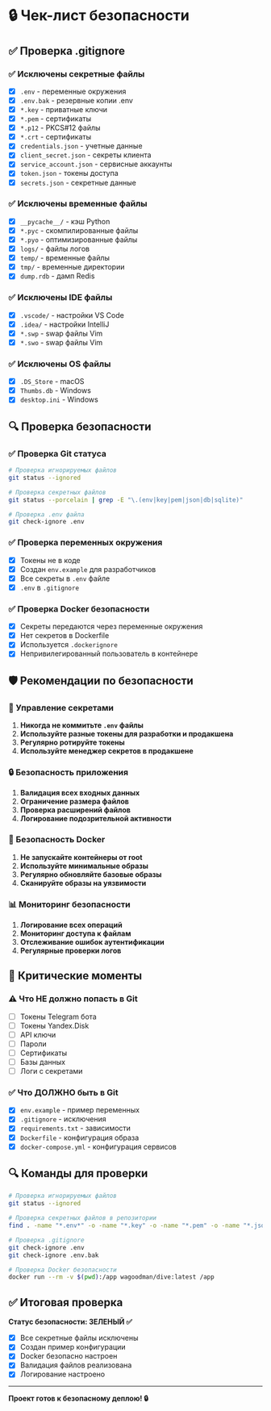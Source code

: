 # 🔒 Чек-лист безопасности

## ✅ Проверка .gitignore

### ✅ Исключены секретные файлы
- [x] `.env` - переменные окружения
- [x] `.env.bak` - резервные копии .env
- [x] `*.key` - приватные ключи
- [x] `*.pem` - сертификаты
- [x] `*.p12` - PKCS#12 файлы
- [x] `*.crt` - сертификаты
- [x] `credentials.json` - учетные данные
- [x] `client_secret.json` - секреты клиента
- [x] `service_account.json` - сервисные аккаунты
- [x] `token.json` - токены доступа
- [x] `secrets.json` - секретные данные

### ✅ Исключены временные файлы
- [x] `__pycache__/` - кэш Python
- [x] `*.pyc` - скомпилированные файлы
- [x] `*.pyo` - оптимизированные файлы
- [x] `logs/` - файлы логов
- [x] `temp/` - временные файлы
- [x] `tmp/` - временные директории
- [x] `dump.rdb` - дамп Redis

### ✅ Исключены IDE файлы
- [x] `.vscode/` - настройки VS Code
- [x] `.idea/` - настройки IntelliJ
- [x] `*.swp` - swap файлы Vim
- [x] `*.swo` - swap файлы Vim

### ✅ Исключены OS файлы
- [x] `.DS_Store` - macOS
- [x] `Thumbs.db` - Windows
- [x] `desktop.ini` - Windows

## 🔍 Проверка безопасности

### ✅ Проверка Git статуса
```bash
# Проверка игнорируемых файлов
git status --ignored

# Проверка секретных файлов
git status --porcelain | grep -E "\.(env|key|pem|json|db|sqlite)"

# Проверка .env файла
git check-ignore .env
```

### ✅ Проверка переменных окружения
- [x] Токены не в коде
- [x] Создан `env.example` для разработчиков
- [x] Все секреты в `.env` файле
- [x] `.env` в `.gitignore`

### ✅ Проверка Docker безопасности
- [x] Секреты передаются через переменные окружения
- [x] Нет секретов в Dockerfile
- [x] Используется `.dockerignore`
- [x] Непривилегированный пользователь в контейнере

## 🛡️ Рекомендации по безопасности

### 🔐 Управление секретами
1. **Никогда не коммитьте `.env` файлы**
2. **Используйте разные токены для разработки и продакшена**
3. **Регулярно ротируйте токены**
4. **Используйте менеджер секретов в продакшене**

### 🔒 Безопасность приложения
1. **Валидация всех входных данных**
2. **Ограничение размера файлов**
3. **Проверка расширений файлов**
4. **Логирование подозрительной активности**

### 🐳 Безопасность Docker
1. **Не запускайте контейнеры от root**
2. **Используйте минимальные образы**
3. **Регулярно обновляйте базовые образы**
4. **Сканируйте образы на уязвимости**

### 📊 Мониторинг безопасности
1. **Логирование всех операций**
2. **Мониторинг доступа к файлам**
3. **Отслеживание ошибок аутентификации**
4. **Регулярные проверки логов**

## 🚨 Критические моменты

### ⚠️ Что НЕ должно попасть в Git
- [ ] Токены Telegram бота
- [ ] Токены Yandex.Disk
- [ ] API ключи
- [ ] Пароли
- [ ] Сертификаты
- [ ] Базы данных
- [ ] Логи с секретами

### ✅ Что ДОЛЖНО быть в Git
- [x] `env.example` - пример переменных
- [x] `.gitignore` - исключения
- [x] `requirements.txt` - зависимости
- [x] `Dockerfile` - конфигурация образа
- [x] `docker-compose.yml` - конфигурация сервисов

## 🔍 Команды для проверки

```bash
# Проверка игнорируемых файлов
git status --ignored

# Проверка секретных файлов в репозитории
find . -name "*.env*" -o -name "*.key" -o -name "*.pem" -o -name "*.json" | grep -v node_modules

# Проверка .gitignore
git check-ignore .env
git check-ignore .env.bak

# Проверка Docker безопасности
docker run --rm -v $(pwd):/app wagoodman/dive:latest /app
```

## ✅ Итоговая проверка

**Статус безопасности: ЗЕЛЕНЫЙ ✅**

- [x] Все секретные файлы исключены
- [x] Создан пример конфигурации
- [x] Docker безопасно настроен
- [x] Валидация файлов реализована
- [x] Логирование настроено

---

**Проект готов к безопасному деплою! 🔒** 